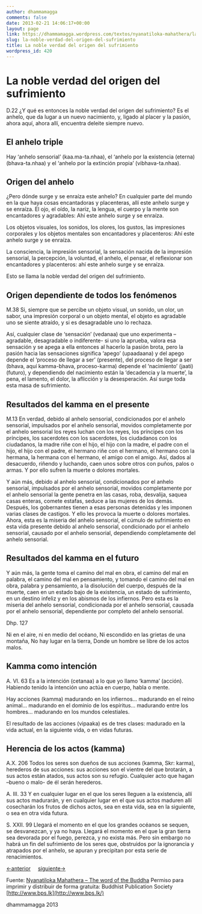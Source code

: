 ```yaml
---
author: dhammamagga
comments: false
date: 2013-02-21 14:06:17+00:00
layout: page
link: https://dhammamagga.wordpress.com/textos/nyanatiloka-mahathera/la-palabra-del-buddha/la-noble-verdad-del-origen-del-sufrimiento/
slug: la-noble-verdad-del-origen-del-sufrimiento
title: La noble verdad del origen del sufrimiento
wordpress_id: 420
---
```


# La noble verdad del origen del sufrimiento


D.22
¿Y qué es entonces la noble verdad del origen del sufrimiento? Es el anhelo, que da lugar a un nuevo nacimiento, y, ligado al placer y la pasión, ahora aquí, ahora allí, encuentra deleite siempre nuevo.


## El anhelo triple


Hay ‘anhelo sensorial’ (kaa.ma-ta.nhaa), el ‘anhelo por la existencia (eterna) (bhava-ta.nhaa) y el ‘anhelo por la extinción propia’ (vibhava-ta.nhaa).


## Origen del anhelo


¿Pero dónde surge y se enraíza este anhelo? En cualquier parte del mundo en la que haya cosas encantadoras y placenteras, allí este anhelo surge y se enraíza. El ojo, el oído, la nariz, la lengua, el cuerpo y la mente son encantadores y agradables: Ahí este anhelo surge y se enraíza.

Los objetos visuales, los sonidos, los olores, los gustos, las impresiones corporales y los objetos mentales son encantadores y placenteros: Ahí este anhelo surge y se enraíza.

La consciencia, la impresión sensorial, la sensación nacida de la impresión sensorial, la percepción, la voluntad, el anhelo, el pensar, el reflexionar son encantadores y placenteros: ahí este anhelo surge y se enraíza.

Esto se llama la noble verdad del origen del sufrimiento.


## Origen dependiente de todos los fenómenos


M.38
Si, siempre que se percibe un objeto visual, un sonido, un olor, un sabor, una impresión corporal o un objeto mental, el objeto es agradable uno se siente atraído, y si es desagradable uno lo rechaza.

Así, cualquier clase de ‘sensación’ (vedanaa) que uno experimenta –agradable, desagradable o indiferente- si uno la aprueba, valora esa sensación y se apega a ella entonces al hacerlo la pasión brota, pero la pasión hacia las sensaciones significa ‘apego’ (upaadaana) y del apego depende el ‘proceso de llegar a ser’ (presente), del proceso de llegar a ser (bhava, aquí kamma-bhava, proceso-karma) depende el ‘nacimiento’ (jaati) (futuro), y dependiendo del nacimiento están la ‘decadencia y la muerte’, la pena, el lamento, el dolor, la aflicción y la desesperación. Así surge toda esta masa de sufrimiento.


## Resultados del kamma en el presente


M.13
En verdad, debido al anhelo sensorial, condicionados por el anhelo sensorial, impulsados por el anhelo sensorial, movidos completamente por el anhelo sensorial los reyes luchan con los reyes, los príncipes con los príncipes, los sacerdotes con los sacerdotes, los ciudadanos con los ciudadanos, la madre riñe con el hijo, el hijo con la madre, el padre con el hijo, el hijo con el padre, el hermano riñe con el hermano, el hermano con la hermana, la hermana con el hermano, el amigo con el amigo. Así, dados al desacuerdo, riñendo y luchando, caen unos sobre otros con puños, palos o armas. Y por ello sufren la muerte o dolores mortales.

Y aún más, debido al anhelo sensorial, condicionados por el anhelo sensorial, impulsados por el anhelo sensorial, movidos completamente por el anhelo sensorial la gente penetra en las casas, roba, desvalija, saquea casas enteras, comete estafas, seduce a las mujeres de los demás. Después, los gobernantes tienen a esas personas detenidas y les imponen varias clases de castigos. Y ello les provoca la muerte o dolores mortales. Ahora, esta es la miseria del anhelo sensorial, el cúmulo de sufrimiento en esta vida presente debido al anhelo sensorial, condicionado por el anhelo sensorial, causado por el anhelo sensorial, dependiendo completamente del anhelo sensorial.


## Resultados del kamma en el futuro


Y aún más, la gente toma el camino del mal en obra, el camino del mal en palabra, el camino del mal en pensamiento, y tomando el camino del mal en obra, palabra y pensamiento, a la disolución del cuerpo, después de la muerte, caen en un estado bajo de la existencia, un estado de sufrimiento, en un destino infeliz y en los abismos de los infiernos. Pero esta es la miseria del anhelo sensorial, condicionada por el anhelo sensorial, causada por el anhelo sensorial, dependiente por completo del anhelo sensorial.


Dhp. 127




Ni en el aire, ni en medio del océano,
Ni escondido en las grietas de una montaña,
No hay lugar en la tierra,
Donde un hombre se libre de los actos malos.





## Kamma como intención


A. VI. 63
Es a la intención (cetanaa) a lo que yo llamo ‘kamma’ (acción). Habiendo tenido la intención uno actúa en cuerpo, habla o mente.

Hay acciones (kamma) madurando en los infiernos… madurando en el reino animal… madurando en el dominio de los espíritus… madurando entre los hombres… madurando en los mundos celestiales.

El resultado de las acciones (vipaaka) es de tres clases: madurado en la vida actual, en la siguiente vida, o en vidas futuras.


## Herencia de los actos (kamma)


A.X. 206
Todos los seres son dueños de sus acciones (kamma, Skr: karma), herederos de sus acciones: sus acciones son el vientre del que brotarán, a sus actos están atados, sus actos son su refugio. Cualquier acto que hagan –bueno o malo- de él serán herederos.

A. III. 33
Y en cualquier lugar en el que los seres lleguen a la existencia, allí sus actos madurarán, y en cualquier lugar en el que sus actos maduren allí cosecharán los frutos de dichos actos, sea en esta vida, sea en la siguiente, o sea en otra vida futura.

S. XXII. 99
Llegará el momento en el que los grandes océanos se sequen, se desvanezcan, y ya no haya. Llegará el momento en el que la gran tierra sea devorada por el fuego, perezca, y no exista más. Pero sin embargo no habrá un fin del sufrimiento de los seres que, obstruidos por la ignorancia y atrapados por el anhelo, se apuran y precipitan por esta serie de renacimientos.


[<-anterior](http://dhammamagga.wordpress.com/textos/nyanatiloka-mahathera/la-palabra-del-buddha/la-verdad-noble-del-sufrimiento/)     [siguiente->](http://dhammamagga.wordpress.com/textos/nyanatiloka-mahathera/la-palabra-del-buddha/la-noble-verdad-de-la-extincion-del-sufrimiento/)




Fuente: [Nyanatiloka Mahathera – The word of the Buddha](http://www.enabling.org/ia/vipassana/Archive/N/Nyanatiloka/WOB/index.html)
Permiso para imprimir y distribuir de forma gratuita:
Buddhist Publication Society
[http://www.bps.lk](http://www.bps.lk/)




dhammamagga 2013
